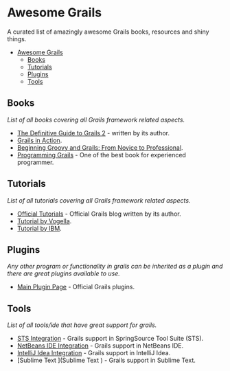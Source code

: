 # Awesome Grails
A curated list of amazingly awesome Grails books, resources and shiny things.

- [Awesome Grails](#awesome-grails)
	- [Books](#books)
	- [Tutorials](#tutorials)
	- [Plugins](#plugins)
	- [Tools](#tools)
	


## Books
*List of all books covering all Grails framework related aspects.*

* [The Definitive Guide to Grails 2](http://www.amazon.com/The-Definitive-Guide-Grails-2/dp/1430243775) - written by its author.
* [Grails in Action](http://www.amazon.com/Grails-Action-Peter-Ledbrook/dp/1617290963/ref=sr_1_1?s=books&ie=UTF8&qid=1405699755&sr=1-1&keywords=grails).
* [Beginning Groovy and Grails: From Novice to Professional](http://www.amazon.com/Beginning-Groovy-Grails-Novice-Professional/dp/1430210451/ref=sr_1_5?s=books&ie=UTF8&qid=1405699755&sr=1-5&keywords=grails).
* [Programming Grails](http://www.amazon.com/Programming-Grails-Burt-Beckwith/dp/1449323936/ref=sr_1_1?s=books&ie=UTF8&qid=1405699951&sr=1-1&keywords=grails+programming) - One of the best book for experienced programmer.




## Tutorials
*List of all tutorials covering all Grails framework related aspects.*

* [Official Tutorials](https://grails.org/tutorials) - Official Grails blog written by its author.
* [Tutorial by Vogella](http://www.vogella.com/tutorials/Grails/article.html).
* [Tutorial by IBM](http://www.ibm.com/developerworks/views/java/libraryview.jsp?site_id=1&contentarea_by=Java&sort_by=&sort_order=2&start=1&end=18&topic_by=&product_by=&type_by=All%20Types&show_abstract=true&search_by=mastering%20grails&industry_by=&series_title_by=).


## Plugins
*Any other program or functionality in grails can be inherited as a plugin and there are great plugins available to use.*

* [Main Plugin Page](https://grails.org/plugins/) - Official Grails plugins.


## Tools
*List of all tools/ide that have great support for grails.*

* [STS Integration](https://grails.org/STS+Integration) - Grails support in SpringSource Tool Suite (STS).
* [NetBeans IDE Integration](http://grails.org/NetBeans+Integration) - Grails support in NetBeans IDE.
* [IntelliJ Idea Integration](http://grails.org/IDEA+Integration) - Grails support in IntelliJ Idea.
* [Sublime Text ](Sublime Text ) - Grails support in Sublime Text.


